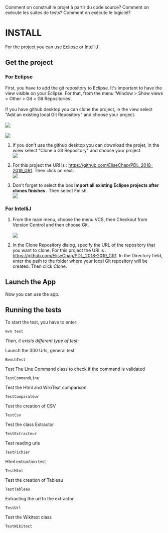 Comment on construit le projet à partir du code source?
Comment on exécute les suites de tests?
Comment on exécute le logiciel?

# INSTALL 

For the project you can use <a href="#eclipse">Eclipse</a> or  <a href="#intellij">IntelliJ</a> . 

## Get the project 

<h3 id=eclipse> For Eclipse </h3>

First, you have to add the git repository to Eclipse. It's important to have the view visible on your Eclipse. For that, from the menu 'Window > Show views > Other > Git > Git Repositories'. <br/><br/>
If you have github desktop you can clone the project, in the view select "Add an existing local Git Repository" and choose your project.
<br/>
<br><img src= "ANNEXES/ExistingLocalGit.png"><br>
<br><img src= "ANNEXES/projectClone.png"><br>

1. If you don't use the github desktop you can download the projet, in the wiew select "Clone a Git Repository" and choose your project.<br><img src= "ANNEXES/imgGitRepositories.png"><br>

2.  For this project the URI is : https://github.com/EliseChap/PDL_2018-2019_GR1. Then click on next. 
<br><img src= "ANNEXES/projectDownload.png"><br>

3. Don't forget to select the box <b> Import all existing Eclipse projects after clones finishes </b>. Then select Finish. 
<br> <img src= "ANNEXES/capture3intel.png"><br>


<h3 id=intellij> For IntelliJ </h3>

1. From the main menu, choose the menu VCS, then Checkout from Version Control and then choose Git. <br/>
<br><img src= "ANNEXES/capture22intel.png"><br>


2. In the Clone Repository dialog, specify the URL of the repository that you want to clone. For this project the URI is : https://github.com/EliseChap/PDL_2018-2019_GR1. In the Directory field, enter the path to the folder where your local Git repository will be created. Then click Clone. 

## Launch the App
Now you can use the app. 




## Running the tests

To start the test, you have to enter:
```
mvn test
```
*Then, it exists different type of test:* <br>

Launch the 300 Urls, general test
```
BenchTest
```
Test The Line Command class to check if the command is validated
```
TestCommandLine
```
Test the Html and WikiText comparison
```
TestComparateur
```
Test the creation of CSV
```
TestCsv
```
Test the class Extractor
```
TestExtracteur
```
Test reading urls
```
TestFichier
```
Html extraction test
```
TestHtml
```
Test the creation of Tableau
```
TestTableau
```
Extracting the url to the extractor
```
TestUrl
```
Test the Wikitext class
```
TestWikitext
```







